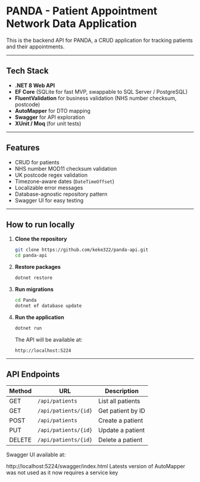 ﻿# PANDA - Patient Appointment Network Data Application

This is the backend API for PANDA, a CRUD application for tracking patients and their appointments.

---

## Tech Stack

- **.NET 8 Web API**
- **EF Core** (SQLite for fast MVP, swappable to SQL Server / PostgreSQL)
- **FluentValidation** for business validation (NHS number checksum, postcode)
- **AutoMapper** for DTO mapping
- **Swagger** for API exploration
- **XUnit / Moq** (for unit tests)

---

## Features

- CRUD for patients  
- NHS number MOD11 checksum validation  
- UK postcode regex validation  
- Timezone-aware dates (`DateTimeOffset`)  
- Localizable error messages  
- Database-agnostic repository pattern  
- Swagger UI for easy testing

---

## How to run locally

1. **Clone the repository**
    ```bash
    git clone https://github.com/keke322/panda-api.git
    cd panda-api
    ```

2. **Restore packages**
    ```bash
    dotnet restore
    ```

3. **Run migrations**
    ```bash
    cd Panda
    dotnet ef database update
    ```

4. **Run the application**
    ```bash
    dotnet run
    ```
    The API will be available at:  
    ```
    http://localhost:5224
    ```

---

## API Endpoints

| Method | URL                  | Description              |
|--------|----------------------|--------------------------|
| GET    | `/api/patients`      | List all patients        |
| GET    | `/api/patients/{id}` | Get patient by ID        |
| POST   | `/api/patients`      | Create a patient         |
| PUT    | `/api/patients/{id}` | Update a patient         |
| DELETE | `/api/patients/{id}` | Delete a patient         |

Swagger UI available at:

http://localhost:5224/swagger/index.html
Latests version of AutoMapper was not used as it now requires a service key
